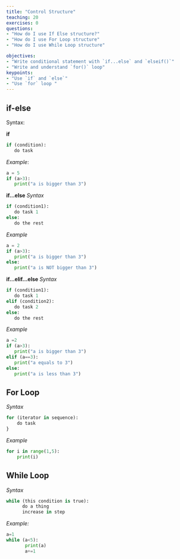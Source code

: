 ```yaml
---
title: "Control Structure"
teaching: 20
exercises: 0
questions:
- "How do I use If Else structure?"
- "How do I use For Loop structure"
- "How do I use While Loop structure"

objectives:
- "Write conditional statement with `if...else` and `elseif()`"
- "Write and understand `for()` loop"
keypoints:
- "Use `if` and `else`"
- "Use `for` loop "
---
```


## if-else
Syntax:

**if**
```python
if (condition):
   do task
```

_Example_:

```python
a = 5
if (a>3):
   print("a is bigger than 3")
```

**if...else**
_Syntax_
```python
if (condition1):
   do task 1
else:
   do the rest
```

_Example_

```python
a = 2
if (a>3):
   print("a is bigger than 3")
else:
   print("a is NOT bigger than 3")
```

**if...elif...else**
_Syntax_
```python
if (condition1):
   do task 1
elif (condition2):
   do task 2
else:
   do the rest
```

_Example_

```python
a =2
if (a>3):
   print("a is bigger than 3")
elif (a==3):
   print("a equals to 3")
else:
   print("a is less than 3")

```


## For Loop
_Syntax_
```python
for (iterator in sequence):
    do task
}
```

_Example_
```python
for i in range(1,5):
    print(i)
```

## While Loop
_Syntax_
```python
while (this condition is true):
      do a thing
      increase in step

```

_Example:_
```python
a=1
while (a<5):
       print(a)
       a+=1
```


